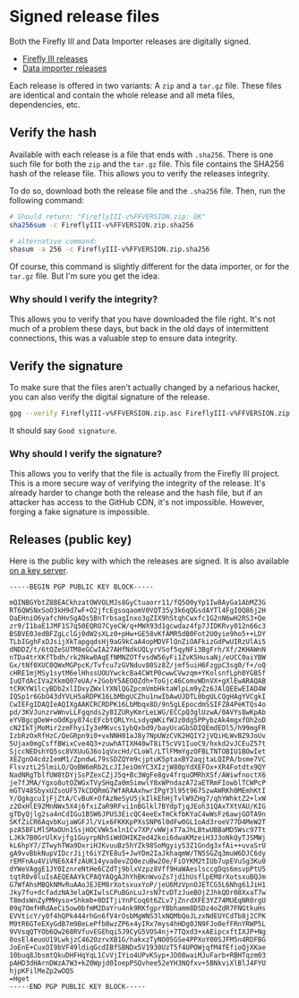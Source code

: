 # Signed release files

Both the Firefly III and Data Importer releases are digitally signed. 

- [Firefly III releases](https://github.com/firefly-iii/firefly-iii/releases)
- [Data importer releases](https://github.com/firefly-iii/data-importer/releases)

Each release is offered in two variants: A `zip` and a `tar.gz` file. These files are identical and contain the whole release and all meta files, dependencies, etc.

## Verify the hash

Available with each release is a file that ends with `.sha256`. There is one such file for both the `zip` and the `tar.gz` file. This file contains the SHA256 hash of the release file. This allows you to verify the releases integrity.

To do so, download both the release file and the `.sha256` file. Then, run the following command:

```bash
# Should return: "FireflyIII-v%FFVERSION.zip: OK"
sha256sum -c FireflyIII-v%FFVERSION.zip.sha256

# alternative command:
shasum -a 256 -c FireflyIII-v%FFVERSION.zip.sha256
```

Of course, this command is slightly different for the data importer, or for the `tar.gz` file. But I'm sure you get the idea.

### Why should I verify the integrity?

This allows you to verify that you have downloaded the file right. It's not much of a problem these days, but back in the old days of intermittent connections, this was a valuable step to ensure data integrity.

## Verify the signature

To make sure that the files aren't actually changed by a nefarious hacker, you can also verify the digital signature of the release.

```bash
gpg --verify FireflyIII-v%FFVERSION.zip.asc FireflyIII-v%FFVERSION.zip
```

It should say `Good signature`.

### Why should I verify the signature?

This allows you to verify that the file is actually from the Firefly III project. This is a more secure way of verifying the integrity of the release. It's already harder to change both the release and the hash file, but if an attacker has access to the GitHub CDN, it's not impossible. However, forging a fake signature is impossible. 

## Releases (public key)

Here is the public key with which the releases are signed. It is also available [on a key server](https://keys.openpgp.org/search?q=910CF2B5E8B6CC6E).

```plaintext
-----BEGIN PGP PUBLIC KEY BLOCK-----

mQINBGYbtZ8BEACkhzatOWVOLMJs8GyCtuaorr11/fQ5O0yYp1Iw8AyGa1AbMZ3G
RT6QWSNxSoO3kH9d7wF+O2jfcEgsoqaomV0VQT35y3k6qQGsdAYTl4FgI0Q86j2H
OaEHniO6yafchHvSgAQs5BnTrbsagInxo3gZIX9hStqhCwxfc1G2nN6wH2RS3+Qe
zr9/I1baE1JMF1S7q50EQRO7CyeCW/q+MWX93d1gcwdaz4fp7JIDKRvy012n66c3
BSBVE0JedBFZgLclGj0dW2sXLz0+pHw+GE58vKfAMR5dB0Fot2U0yie9ho5++LDY
TLbIGghFxDJsijXkTapgqdsHj9aG9kCaA4opMDVFlQnZiOAFkizGdPwUIRzUlAi5
dNDDZ/t/6tQZeSUTM8eGCwIA27AHfNdkUQLyrVSof5qyNFi3BgFrh/Xf/2KHAWnN
nTDa4trXKfTbdh/rk2Nkw0AqEfNMNZOTfvsdW56yFi1ZvK5HusaNj/eUCC0aiYBW
Gx/tNf0XUC0QWxMGPpcK/Tvfcu7zGVNduv80Sz8Z/jmf5uiH6FzgpC3sg0/f+/oQ
cHRE1mjMSy1sytM6elHhssUOUYwckcBa4CWtP0cwwCVwzqm+YKolsnfLph0YGB5f
IuQTdAcIVa2XkmQ07eUA/+2GobY5AEOOZdh+ToGjc46ComvWDnVX+gXlEwARAQAB
tCRKYW1lcyBDb2xlIDxyZWxlYXNlQGZpcmVmbHktaWlpLm9yZz6JAlQEEwEIAD4W
IQSp1r6GbO43dYVLH5aRDPK16LbMbgUCZhu1nwIbAwUJDTL0bgULCQgHAgYVCgkI
CwIEFgIDAQIeAQIXgAAKCRCRDPK16LbMbqx8D/9n5gLEpocdmSSIFZ84PeKTQs4o
pd/3KVJunzrwWnvLLFgqnds2y8IZURyKmrLeLWG/ECCpQ3glUzwA/0AVYs8wKpAb
eYVBgcgOeW+oOdKpy874cEFcbtQRLYnLsdyqWKifWJz0dg5PPybzAk4mgxfOh2oD
cN2IkTjMoMir2zmFhyiIy3eMKvcs1ybQxbd9/bayUcaGbSDIQEmdEDl5/h99mgFR
IzbRzOxRfHzC/QeGRpn9i0+vxNNH01aJ8y7NpUWzCVK2HQIY2jVQiHLWvBZ9JoUv
5Ujax0mgCsffBWixCve4Q3+zuwhATIXH40wT8iT5cVV1IuoC9/hxkd2vJCEuZ57t
SjccNEDshYQ5sc8VXUuG36o1qVxcHd/CLoWl/LTlFMmYgzOFBLTNTOBIU1BOwIet
XEZgnO4cdzIemM1/ZpndwL79sSDZQYm9cjptuK5ptaxBY2aqjtaLQIPA/bsme7VC
FlsvztL25lmiLO/QoBW6mRb2LcJIJeiOmYC3XIzjW80pYdXEFOx+XR4Fotdtx9QY
NadNRgTblfUW8tDYjSsPZexCZjJ5q+Bc3WgFe8gv4frquOMRhXSf/AWiwfnoctX6
je7fJMA/Ygxo8utOZWGxTVySHqZa0mSimwlY8xWPndazA72aETRmFIowblTCWPcP
mGTV48SbyxUZsoUF57kCDQRmG7WfARAAxhwrIPgY3l95t967SzwAWRKh0MEmhKtI
Y/QgkgcuIjFjZtA/CvBuK+OfAzNeSyU5jkIlkEhHjTvlW9ZHg7/qhYWhktZ2+lxW
z2OxHlE92MnNWx5X4j6fxiZaR9RFvi1nBGlkl7BYdpTjqJEoh31QAxTXtVAU/KIG
gTDyQjlg2sa4nCdIGu1BSW6JPUS3EicQC4eeExTmCkfbKYaC4wWsFz6awjGOTA9n
SKfZiCR6AqvbKujaWGFJl/Vix6FKKKpPXsSNP6l0dFw0GL1oAd3roeV77D4MeW2T
pzA5BFLMlSMaOUn1SsjHOCVWk5xln1Cv7XP/vWWjxT7aJhLBtwUBBaMD5Wsc97Tt
LJKk7B0GrUlKvjfg1GuyrpNhSiWdOHIKZed42koi6dwaKMzeiH3J3oNkQyTJSMWj
kL6hpY7/ZTwyhTWa9DxriHJKvuuBz5hYZk98SoMgyiyS3Z1Gndg3xfAi++uvaSrU
gA9vvBbkNupVIDcrJijt6iYZYE8u5+JwYDm2IaJkhaqmW/TN5SGZq3muW6DJC6dy
rEMFnAu4ViVNE6X4fzAUK14yva8evZQ0ezuBw2Oe/FiOYKM2tIUb7upEVuSg3Ku0
dYWeVAggE1JY0IznreNtHe6CZdTj9blxVzpz8Vff9HaWAeslsccgDqs6msvpPtU5
tqtR0v0luIsAEQEAAYkCPAQYAQgAJhYhBKnWvoZs7jd1hUsflpEM8rXotsxuBQJm
G7WfAhsMBQkNMvRuAAoJEJEM8rXotsxuxYoP/jeU6MzVpnOJETCG5L6Nhg61JiH1
Jky7fu+dcfadzNA3elaQKIwlsCPuBGnLuJrsN7tvDTzJueBOjZJhkQDr08XxaT7w
T8mdxWnZyPMHyso+Shkmb+0DITjiYnPCoq6t6ZLv7jZnrdXFE3YZ74MUEqNR0rgU
09q7OmfHRdAeCi5ow0bfmM2DaYru4nk9RKfgprYBbhamm8DSDz4oZdR7FNGtkuHs
EVVticY/y0f4hQPk444rhGn6fV4rOsbMgWNS3lxNQMbQoJLzxNdEUYCdTb8j2CPK
M9tR6GTeEXyGdB7m9BeLePfb8wzZP6x4yIRx7mys4hHDg0JN9FJo0efFRnYRWP5L
9VVsqQTYOb6Qw268RVfuvEGEhqi5J9CyG5VOS4nj+7TQxd3+xAEipcxftIXJP+Ng
0osEl4euoU19LwkjzC462OzrvXB1G/hakxzTyNO05GSe4PPXoY00SJFM5n4RDFBG
JoEnE+CuxOI9bVF49ldiqGcdIBfSBNDx5V1930UzT5f4UPOWjqfM4fEfioQjXKae
10buq8JbsmtQkuDHFHqYqL1CvVjIYio4UPvKSyp+JD08waiMJuFarb+RBHTqzm03
pAHD3dHArnDWzA7W3+kZ0Wpjd0IoepPSQvhee52eYH3NQfxv+5BNkviXlBlJ4FYU
hjpKFilMeZp2wOQS
=Hget
-----END PGP PUBLIC KEY BLOCK-----

```


